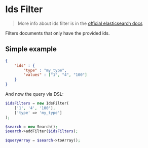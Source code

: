 # Ids Filter

> More info about ids filter is in the [official elasticsearch docs][1]

Filters documents that only have the provided ids.

## Simple example

```JSON
{
    "ids" : {
        "type" : "my_type",
        "values" : ["1", "4", "100"]
    }
}
```

And now the query via DSL:

```php
$idsFilters = new IdsFilter(
    ['1', '4', '100'],
    ['type' => 'my_type']
);

$search = new Search();
$search->addFilter($idsFilters);

$queryArray = $search->toArray();
```

[1]: https://www.elastic.co/guide/en/elasticsearch/reference/current/query-dsl-ids-filter.html
